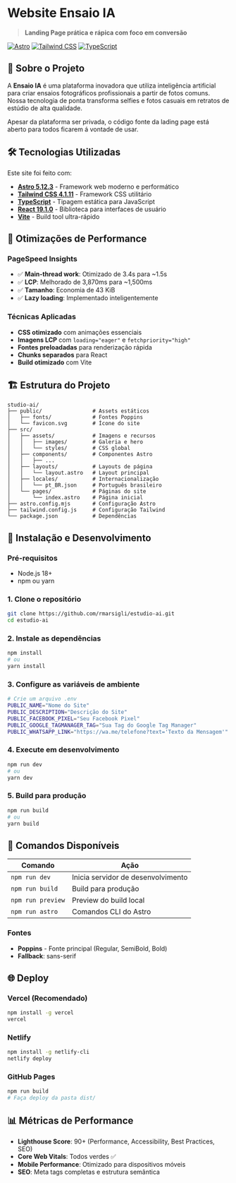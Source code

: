 # Website Ensaio IA

> **Landing Page prática e rápica com foco em conversão**

[![Astro](https://img.shields.io/badge/Astro-5.12.3-000000?style=flat&logo=astro)](https://astro.build)
[![Tailwind CSS](https://img.shields.io/badge/Tailwind_CSS-4.1.11-38B2AC?style=flat&logo=tailwind-css)](https://tailwindcss.com)
[![TypeScript](https://img.shields.io/badge/TypeScript-5.0-3178C6?style=flat&logo=typescript)](https://www.typescriptlang.org)

## 🌟 Sobre o Projeto

A **Ensaio IA** é uma plataforma inovadora que utiliza inteligência artificial para criar ensaios fotográficos profissionais a partir de fotos comuns. Nossa tecnologia de ponta transforma selfies e fotos casuais em retratos de estúdio de alta qualidade.

Apesar da plataforma ser privada, o código fonte da lading page está aberto para todos ficarem á vontade de usar.

## 🛠️ Tecnologias Utilizadas

Este site foi feito com:

- **[Astro 5.12.3](https://astro.build)** - Framework web moderno e performático
- **[Tailwind CSS 4.1.11](https://tailwindcss.com)** - Framework CSS utilitário
- **[TypeScript](https://www.typescriptlang.org)** - Tipagem estática para JavaScript
- **[React 19.1.0](https://react.dev)** - Biblioteca para interfaces de usuário
- **[Vite](https://vitejs.dev)** - Build tool ultra-rápido

## 🎯 Otimizações de Performance

### PageSpeed Insights
- ✅ **Main-thread work**: Otimizado de 3.4s para ~1.5s
- ✅ **LCP**: Melhorado de 3,870ms para ~1,500ms
- ✅ **Tamanho**: Economia de 43 KiB
- ✅ **Lazy loading**: Implementado inteligentemente

### Técnicas Aplicadas
- **CSS otimizado** com animações essenciais
- **Imagens LCP** com `loading="eager"` e `fetchpriority="high"`
- **Fontes preloadadas** para renderização rápida
- **Chunks separados** para React
- **Build otimizado** com Vite

## 🏗️ Estrutura do Projeto

```
studio-ai/
├── public/                # Assets estáticos
│   ├── fonts/             # Fontes Poppins
│   └── favicon.svg        # Ícone do site
├── src/
│   ├── assets/            # Imagens e recursos
│   │   ├── images/        # Galeria e hero
│   │   └── styles/        # CSS global
│   ├── components/        # Componentes Astro
│   │   ├── ...
│   ├── layouts/           # Layouts de página
│   │   └── layout.astro   # Layout principal
│   ├── locales/           # Internacionalização
│   │   └── pt_BR.json     # Português brasileiro
│   └── pages/             # Páginas do site
│       └── index.astro    # Página inicial
├── astro.config.mjs       # Configuração Astro
├── tailwind.config.js     # Configuração Tailwind
└── package.json           # Dependências
```

## 🚀 Instalação e Desenvolvimento

### Pré-requisitos
- Node.js 18+ 
- npm ou yarn

### 1. Clone o repositório
```bash
git clone https://github.com/rmarsigli/estudio-ai.git
cd estudio-ai
```

### 2. Instale as dependências
```bash
npm install
# ou
yarn install
```

### 3. Configure as variáveis de ambiente
```bash
# Crie um arquivo .env
PUBLIC_NAME="Nome do Site"
PUBLIC_DESCRIPTION="Descrição do Site"
PUBLIC_FACEBOOK_PIXEL="Seu Facebook Pixel"
PUBLIC_GOOGLE_TAGMANAGER_TAG="Sua Tag do Google Tag Manager"
PUBLIC_WHATSAPP_LINK="https://wa.me/telefone?text='Texto da Mensagem'".
```

### 4. Execute em desenvolvimento
```bash
npm run dev
# ou
yarn dev
```

### 5. Build para produção
```bash
npm run build
# ou
yarn build
```

## 📱 Comandos Disponíveis

| Comando | Ação |
|---------|------|
| `npm run dev` | Inicia servidor de desenvolvimento |
| `npm run build` | Build para produção |
| `npm run preview` | Preview do build local |
| `npm run astro` | Comandos CLI do Astro |

### Fontes
- **Poppins** - Fonte principal (Regular, SemiBold, Bold)
- **Fallback**: sans-serif

## 🌐 Deploy

### Vercel (Recomendado)
```bash
npm install -g vercel
vercel
```

### Netlify
```bash
npm install -g netlify-cli
netlify deploy
```

### GitHub Pages
```bash
npm run build
# Faça deploy da pasta dist/
```

## 📊 Métricas de Performance

- **Lighthouse Score**: 90+ (Performance, Accessibility, Best Practices, SEO)
- **Core Web Vitals**: Todos verdes ✅
- **Mobile Performance**: Otimizado para dispositivos móveis
- **SEO**: Meta tags completas e estrutura semântica
